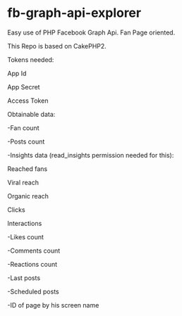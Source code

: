 # fb-graph-api-explorer
Easy use of  PHP Facebook Graph Api. Fan Page oriented.

This Repo is based on CakePHP2.

Tokens needed:

  App Id
  
  App Secret
  
  Access Token
  


Obtainable data:

-Fan count

-Posts count

-Insights data (read_insights permission needed for this):

  Reached fans
  
  Viral reach
  
  Organic reach
  
  Clicks
  
  Interactions
  
  
-Likes count

-Comments count

-Reactions count

-Last posts

-Scheduled posts

-ID of page by his screen name


